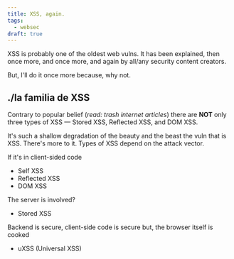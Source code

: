 ```yaml
---
title: XSS, again.
tags:
  - websec
draft: true
---
```


XSS is probably one of the oldest web vulns. It has been explained, then once more, and once more, and again by all/any security content creators.

But, I'll do it once more because, why not.

## ./la familia de XSS
Contrary to popular belief (*read: trash internet articles*) there are **NOT** only three types of XSS — Stored XSS, Reflected XSS, and DOM XSS.

It's such a shallow degradation of the beauty and the beast the vuln that is XSS. There's more to it. Types of XSS depend on the attack vector.

If it's in client-sided code
- Self XSS
- Reflected XSS
- DOM XSS

The server is involved?
- Stored XSS

Backend is secure, client-side code is secure but, the browser itself is cooked
- uXSS (Universal XSS)